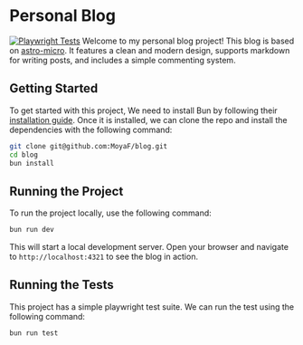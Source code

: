 # Personal Blog
[![Playwright Tests](https://github.com/MoyaF/blog/actions/workflows/e2e-tests.yml/badge.svg?branch=main)](https://github.com/MoyaF/blog/actions/workflows/e2e-tests.yml)
Welcome to my personal blog project! This blog is based on [astro-micro](https://github.com/trevortylerlee/astro-micro). It features a clean and modern design, supports markdown for writing posts, and includes a simple commenting system.


## Getting Started

To get started with this project, We need to install Bun by following their [installation guide](https://bun.sh/docs/installation).
Once it is installed, we can clone the repo and install the dependencies with the following command:

```bash
git clone git@github.com:MoyaF/blog.git
cd blog
bun install
```

## Running the Project

To run the project locally, use the following command:

```bash
bun run dev
```

This will start a local development server. Open your browser and navigate to `http://localhost:4321` to see the blog in action.

## Running the Tests

This project has a simple playwright test suite. We can run the test using the following command:

```bash
bun run test
```